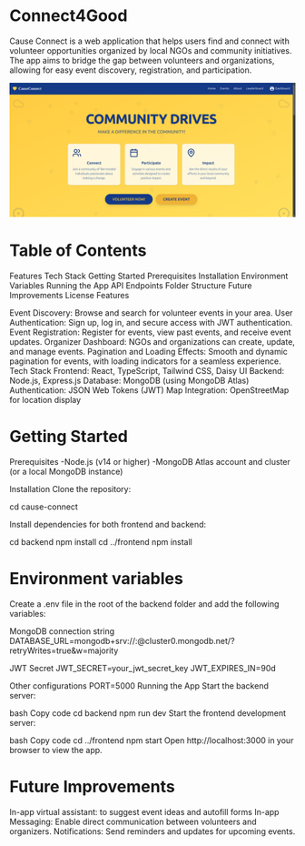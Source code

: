 # Connect4Good
Cause Connect is a web application that helps users find and connect with volunteer opportunities organized by local NGOs and community initiatives. The app aims to bridge the gap between volunteers and organizations, allowing for easy event discovery, registration, and participation.



![Community drive](image.png)


# Table of Contents
Features
Tech Stack
Getting Started
Prerequisites
Installation
Environment Variables
Running the App
API Endpoints
Folder Structure
Future Improvements
License
Features

Event Discovery: Browse and search for volunteer events in your area.
User Authentication: Sign up, log in, and secure access with JWT authentication.
Event Registration: Register for events, view past events, and receive event updates.
Organizer Dashboard: NGOs and organizations can create, update, and manage events.
Pagination and Loading Effects: Smooth and dynamic pagination for events, with loading indicators for a seamless experience.
Tech Stack
Frontend: React, TypeScript, Tailwind CSS, Daisy UI
Backend: Node.js, Express.js
Database: MongoDB (using MongoDB Atlas)
Authentication: JSON Web Tokens (JWT)
Map Integration: OpenStreetMap for location display

# Getting Started
Prerequisites
-Node.js (v14 or higher)
-MongoDB Atlas account and cluster (or a local MongoDB instance)

Installation
Clone the repository:


cd cause-connect

Install dependencies for both frontend and backend:

cd backend
npm install
cd ../frontend
npm install

# Environment variables
Create a .env file in the root of the backend folder and add the following variables:

MongoDB connection string
DATABASE_URL=mongodb+srv://<username>:<password>@cluster0.mongodb.net/<your-database>?retryWrites=true&w=majority

JWT Secret
JWT_SECRET=your_jwt_secret_key
JWT_EXPIRES_IN=90d

Other configurations
PORT=5000
Running the App
Start the backend server:

bash
Copy code
cd backend
npm run dev
Start the frontend development server:

bash
Copy code
cd ../frontend
npm start
Open http://localhost:3000 in your browser to view the app.

# Future Improvements
In-app virtual assistant: to suggest event ideas and autofill forms
In-app Messaging: Enable direct communication between volunteers and organizers.
Notifications: Send reminders and updates for upcoming events.
